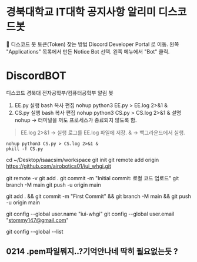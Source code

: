 # 경북대학교 IT대학 공지사항 알리미 디스코드봇

📌 디스코드 봇 토큰(Token) 찾는 방법
Discord Developer Portal 로 이동.
왼쪽 "Applications" 목록에서 만든 Notice Bot 선택.
왼쪽 메뉴에서 "Bot" 클릭.


# DiscordBOT
디스코드 경북대 전자공학부/컴퓨터공학부 알림 봇

1. EE.py 실행
bash
복사
편집
nohup python3 EE.py > EE.log 2>&1 &
2. CS.py 실행
bash
복사
편집
nohup python3 CS.py > CS.log 2>&1 &
설명
nohup → 터미널을 꺼도 프로세스가 종료되지 않도록 함.
> EE.log 2>&1 → 실행 로그를 EE.log 파일에 저장.
& → 백그라운드에서 실행.



```
nohup python3 CS.py > CS.log 2>&1 &
pkill -f CS.py
```

cd ~/Desktop/isaacsim/workspace
git init
git remote add origin https://github.com/airobotics01/iui_whgi.git

git remote -v
git add .
git commit -m "Initial commit: 로컬 코드 업로드"
git branch -M main
git push -u origin main



git add . && git commit -m "First Commit" && git branch -M main && git push -u origin main




git config --global user.name "iui-whgi"
git config --global user.email "stommy147@gmail.com"

git config --global --list




## 0214 .pem파일뭐지..?기억안나네 딱히 필요없는듯 ?


